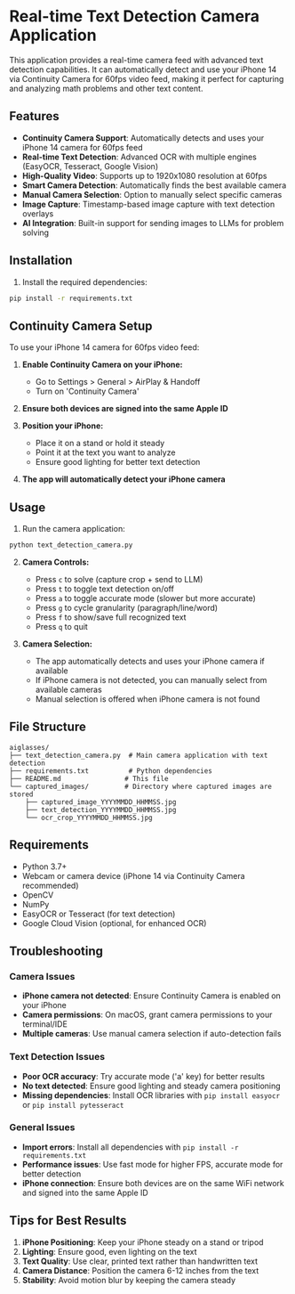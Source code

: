 # Real-time Text Detection Camera Application

This application provides a real-time camera feed with advanced text detection capabilities. It can automatically detect and use your iPhone 14 via Continuity Camera for 60fps video feed, making it perfect for capturing and analyzing math problems and other text content.

## Features

- **Continuity Camera Support**: Automatically detects and uses your iPhone 14 camera for 60fps feed
- **Real-time Text Detection**: Advanced OCR with multiple engines (EasyOCR, Tesseract, Google Vision)
- **High-Quality Video**: Supports up to 1920x1080 resolution at 60fps
- **Smart Camera Detection**: Automatically finds the best available camera
- **Manual Camera Selection**: Option to manually select specific cameras
- **Image Capture**: Timestamp-based image capture with text detection overlays
- **AI Integration**: Built-in support for sending images to LLMs for problem solving

## Installation

1. Install the required dependencies:
```bash
pip install -r requirements.txt
```

## Continuity Camera Setup

To use your iPhone 14 camera for 60fps video feed:

1. **Enable Continuity Camera on your iPhone:**
   - Go to Settings > General > AirPlay & Handoff
   - Turn on 'Continuity Camera'

2. **Ensure both devices are signed into the same Apple ID**

3. **Position your iPhone:**
   - Place it on a stand or hold it steady
   - Point it at the text you want to analyze
   - Ensure good lighting for better text detection

4. **The app will automatically detect your iPhone camera**

## Usage

1. Run the camera application:
```bash
python text_detection_camera.py
```

2. **Camera Controls:**
   - Press `c` to solve (capture crop + send to LLM)
   - Press `t` to toggle text detection on/off
   - Press `a` to toggle accurate mode (slower but more accurate)
   - Press `g` to cycle granularity (paragraph/line/word)
   - Press `f` to show/save full recognized text
   - Press `q` to quit

3. **Camera Selection:**
   - The app automatically detects and uses your iPhone camera if available
   - If iPhone camera is not detected, you can manually select from available cameras
   - Manual selection is offered when iPhone camera is not found

## File Structure

```
aiglasses/
├── text_detection_camera.py  # Main camera application with text detection
├── requirements.txt          # Python dependencies
├── README.md                # This file
└── captured_images/         # Directory where captured images are stored
    ├── captured_image_YYYYMMDD_HHMMSS.jpg
    ├── text_detection_YYYYMMDD_HHMMSS.jpg
    └── ocr_crop_YYYYMMDD_HHMMSS.jpg
```

## Requirements

- Python 3.7+
- Webcam or camera device (iPhone 14 via Continuity Camera recommended)
- OpenCV
- NumPy
- EasyOCR or Tesseract (for text detection)
- Google Cloud Vision (optional, for enhanced OCR)

## Troubleshooting

### Camera Issues
- **iPhone camera not detected**: Ensure Continuity Camera is enabled on your iPhone
- **Camera permissions**: On macOS, grant camera permissions to your terminal/IDE
- **Multiple cameras**: Use manual camera selection if auto-detection fails

### Text Detection Issues
- **Poor OCR accuracy**: Try accurate mode ('a' key) for better results
- **No text detected**: Ensure good lighting and steady camera positioning
- **Missing dependencies**: Install OCR libraries with `pip install easyocr` or `pip install pytesseract`

### General Issues
- **Import errors**: Install all dependencies with `pip install -r requirements.txt`
- **Performance issues**: Use fast mode for higher FPS, accurate mode for better detection
- **iPhone connection**: Ensure both devices are on the same WiFi network and signed into the same Apple ID

## Tips for Best Results

1. **iPhone Positioning**: Keep your iPhone steady on a stand or tripod
2. **Lighting**: Ensure good, even lighting on the text
3. **Text Quality**: Use clear, printed text rather than handwritten text
4. **Camera Distance**: Position the camera 6-12 inches from the text
5. **Stability**: Avoid motion blur by keeping the camera steady 